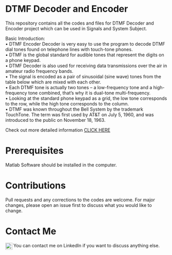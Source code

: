 # DTMF Decoder and Encoder
This repository contains all the codes and files for DTMF Decoder and Encoder project which can be used in Signals and System Subject. 

Basic Introduction:<br/>
  • DTMF Encoder Decoder is very easy to use the program to decode DTMF dial tones found on telephone lines with touch-tone phones.<br/>
  • DTMF is the global standard for audible tones that represent the digits on a phone keypad.<br/>
  • DTMF Decoder is also used for receiving data transmissions over the air in amateur radio frequency bands.<br/>
  • The signal is encoded as a pair of sinusoidal (sine wave) tones from the table below which are mixed with each other. <br/>
  • Each DTMF tone is actually two tones – a low-frequency tone and a high-frequency tone combined, that’s why it is dual-tone multi-frequency.<br/>
  • Looking at the standard phone keypad as a grid, the low tone corresponds to the row, while the high tone corresponds to the column.<br/>
  • DTMF was known throughout the Bell System by the trademark TouchTone. The term was first used by AT&T on July 5, 1960, and was introduced to the public on November 18,         1963.<br/>
  
  Check out more detailed information <a href = "https://www.communityofcoders.com/2021/02/dtmf-decoder-and-encoder-signals.html" target="_blank">CLICK HERE</a>

# Prerequisites
Matlab Software should be installed in the computer.

# Contributions
Pull requests and any corrections to the codes are welcome. For major changes, please open an issue first to discuss what you would like to change.

# Contact Me
You can contact me on LinkedIn if you want to discuss anything else. 
<a href="https://www.linkedin.com/in/rudra-pratap-singh-369176191/">
<img align="left" alt="LinkdeIN" width="22px" src="https://cdn.jsdelivr.net/npm/simple-icons@v3/icons/linkedin.svg" />
</a>
